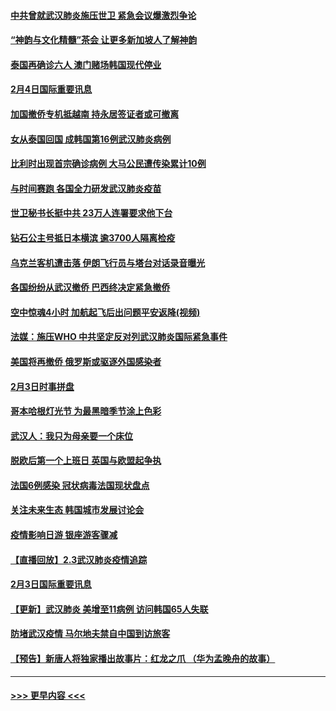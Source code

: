 #### [中共曾就武汉肺炎施压世卫 紧急会议爆激烈争论](../pages/prog202/a102769312.md?t=02050511) 
#### [“神韵与文化精髓”茶会 让更多新加坡人了解神韵](../pages/prog202/a102769286.md?t=02050511) 
#### [泰国再确诊六人 澳门赌场韩国现代停业](../pages/prog202/a102769239.md?t=02050511) 
#### [2月4日国际重要讯息](../pages/prog202/a102768884.md?t=02050511) 
#### [加国撤侨专机抵越南 持永居签证者或可撤离](../pages/prog202/a102768877.md?t=02050511) 
#### [女从泰国回国 成韩国第16例武汉肺炎病例](../pages/prog202/a102768669.md?t=02050511) 
#### [比利时出现首宗确诊病例 大马公民遭传染累计10例](../pages/prog202/a102768824.md?t=02050511) 
#### [与时间赛跑 各国全力研发武汉肺炎疫苗](../pages/prog202/a102768738.md?t=02050511) 
#### [世卫秘书长挺中共 23万人连署要求他下台](../pages/prog202/a102768717.md?t=02050511) 
#### [钻石公主号抵日本横滨 逾3700人隔离检疫](../pages/prog202/a102768714.md?t=02050511) 
#### [乌克兰客机遭击落 伊朗飞行员与塔台对话录音曝光](../pages/prog202/a102768645.md?t=02050511) 
#### [各国纷纷从武汉撤侨 巴西终决定紧急撤侨](../pages/prog202/a102768630.md?t=02050511) 
#### [空中惊魂4小时 加航起飞后出问题平安返降(视频)](../pages/prog202/a102768601.md?t=02050511) 
#### [法媒：施压WHO 中共坚定反对列武汉肺炎国际紧急事件](../pages/prog202/a102768584.md?t=02050511) 
#### [美国将再撤侨 俄罗斯或驱逐外国感染者](../pages/prog202/a102768247.md?t=02050511) 
#### [2月3日时事拼盘](../pages/prog202/a102768402.md?t=02050511) 
#### [哥本哈根灯光节 为最黑暗季节涂上色彩](../pages/prog202/a102768369.md?t=02050511) 
#### [武汉人：我只为母亲要一个床位](../pages/prog202/a102768250.md?t=02050511) 
#### [脱欧后第一个上班日 英国与欧盟起争执](../pages/prog202/a102768252.md?t=02050511) 
#### [法国6例感染 冠状病毒法国现状盘点](../pages/prog202/a102768157.md?t=02050511) 
#### [关注未来生态 韩国城市发展讨论会](../pages/prog202/a102768153.md?t=02050511) 
#### [疫情影响日游 银座游客骤减](../pages/prog202/a102768160.md?t=02050511) 
#### [【直播回放】2.3武汉肺炎疫情追踪](../pages/prog202/a102768128.md?t=02050511) 
#### [2月3日国际重要讯息](../pages/prog202/a102767896.md?t=02050511) 
#### [【更新】武汉肺炎 美增至11病例 访问韩国65人失联](../pages/prog202/a102758911.md?t=02050511) 
#### [防堵武汉疫情 马尔地夫禁自中国到访旅客](../pages/prog202/a102767847.md?t=02050511) 
#### [【预告】新唐人将独家播出故事片：红龙之爪 （华为孟晚舟的故事）](../pages/prog202/a102767728.md?t=02050511) 

----
#### [ >>> 更早内容 <<< ](../indexes/prog202-earlier.md)
